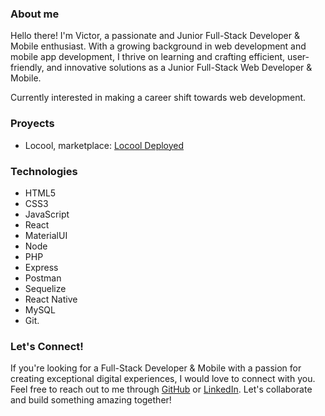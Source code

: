 ### About me

Hello there! I'm Victor, a passionate and Junior Full-Stack Developer & Mobile enthusiast. With a growing background in web development and mobile app development, I thrive on learning and crafting efficient, user-friendly, and innovative solutions as a Junior Full-Stack Web Developer & Mobile.

Currently interested in making a career shift towards web development.

### Proyects

* Locool, marketplace: [Locool Deployed](https://tangerine-starburst-231404.netlify.app/)


### Technologies

* HTML5
* CSS3
* JavaScript
* React
* MaterialUI
* Node
* PHP
* Express
* Postman
* Sequelize
* React Native
* MySQL
* Git.


### Let's Connect!

If you're looking for a Full-Stack Developer & Mobile with a passion for creating exceptional digital experiences, I would love to connect with you. Feel free to reach out to me through [GitHub](https://github.com/VictorRbAc) or [LinkedIn](https://www.linkedin.com/in/victorvco/). Let's collaborate and build something amazing together!
